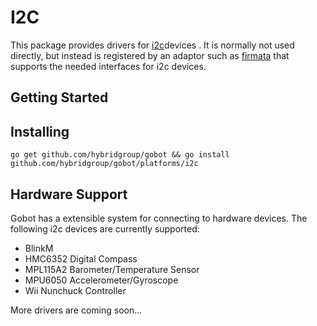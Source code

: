 # I2C

This package provides drivers for [i2c](https://en.wikipedia.org/wiki/I%C2%B2C)devices . It is normally not used directly, but instead is registered by an adaptor such as [firmata](https://github.com/hybridgroup/gobot/platforms/firmata) that supports the needed interfaces for i2c devices.

## Getting Started

## Installing
```
go get github.com/hybridgroup/gobot && go install github.com/hybridgroup/gobot/platforms/i2c
```

## Hardware Support
Gobot has a extensible system for connecting to hardware devices. The following i2c devices are currently supported:

- BlinkM
- HMC6352 Digital Compass
- MPL115A2 Barometer/Temperature Sensor
- MPU6050 Accelerometer/Gyroscope
- Wii Nunchuck Controller

More drivers are coming soon...
